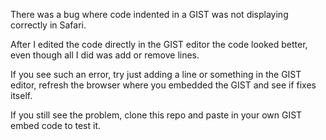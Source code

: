 
There was a bug where code indented in a GIST was not displaying correctly in Safari.

After I edited the code directly in the GIST editor the code looked better, even though all I did was add or remove lines.

If you see such an error, try just adding a line or something in the GIST editor, refresh the browser where you embedded the GIST and see if fixes itself.

If you still see the problem, clone this repo and paste in your own GIST embed code to test it.


